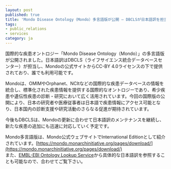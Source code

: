 ```yaml
---
layout: post
published: true
title: 'Mondo Disease Ontology（Mondo）多言語版が公開 — DBCLSが日本語訳を担当し、公式サイトで提供開始'
tags:
- public_relations
- services
category: ja
---
```

国際的な疾患オントロジー「Mondo Disease Ontology（Mondo）」の多言語版が公開されました。日本語訳はDBCLS（ライフサイエンス統合データベースセンター）が担当し、Mondoの公式サイトからCC-BY 4.0ライセンスの下で提供されており、誰でも利用可能です。<br />

Mondoは、OMIMやOrphanet、NCItなどの国際的な疾患データベースの情報を統合し、標準化された疾患情報を提供する国際的なオントロジーであり、希少疾患や遺伝性疾患の診断・研究において広く活用されています。今回の国際版の公開により、日本の研究者や医療従事者は日本語で疾患情報にアクセス可能となり、日本国内の診断支援や研究活動のさらなる促進が期待されています。<br />

今後もDBCLSは、Mondoの更新に合わせて日本語訳のメンテナンスを継続し、新たな疾患の追加にも迅速に対応していく予定です。<br />

Mondo多言語版は、Mondo公式ウェブサイトでInternational Editionとして紹介されています。[https://mondo.monarchinitiative.org/pages/download/](https://mondo.monarchinitiative.org/pages/download/) <br />
また、[EMBL-EBI Ontology Lookup Service](https://www.ebi.ac.uk/ols4/ontologies/mondo?lang=jp)から具体的な日本語訳を参照することも可能なので、合わせてご覧下さい。<br />
